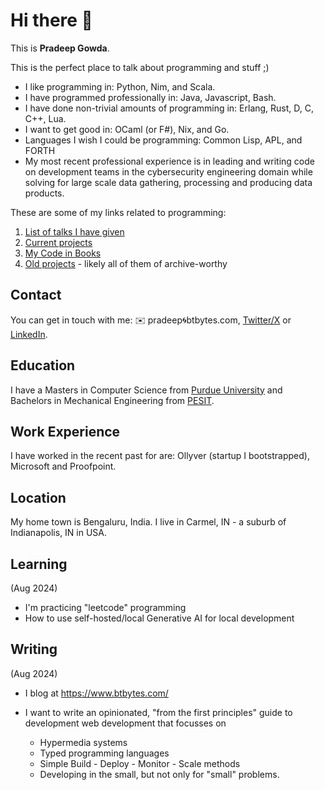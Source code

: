 # Hi there 👋

This is **Pradeep Gowda**.

This is the perfect place to talk about programming and stuff ;)

- I like programming in: Python, Nim, and Scala.
- I have programmed professionally in: Java, Javascript, Bash.
- I have done non-trivial amounts of programming in: Erlang, Rust, D, C, C++, Lua.
- I want to get good in: OCaml (or F#), Nix, and Go.
- Languages I wish I could be programming: Common Lisp, APL, and FORTH
- My most recent professional experience is in leading and writing code on development teams in the cybersecurity engineering domain while solving for large scale data gathering, processing and producing data products.

These are some of my links related to programming:

1. [List of talks I have given](https://www.btbytes.com/talks.html)
1. [Current projects](https://github.com/btbytes)
1. [My Code in Books](https://www.btbytes.com/posts/2020-05-07-02-code-in-books.html)
1. [Old projects](https://v1.pradeepgowda.com/projects/) - likely all of them of archive-worthy

## Contact

You can get in touch with me: ✉️ pradeep🌀btbytes.com, [Twitter/X](https://x.com/btbytes) or [LinkedIn](https://linkedin.com/in/btbytes).

## Education

I have a Masters in Computer Science from [Purdue University](https://www.purdue.edu) and Bachelors in Mechanical Engineering from [PESIT](https://pes.edu).

## Work Experience

I have worked in the recent past for are: Ollyver (startup I bootstrapped), Microsoft and Proofpoint.

## Location

My home town is Bengaluru, India. I live in Carmel, IN - a suburb of Indianapolis, IN in USA.

## Learning

(Aug 2024)

- I'm practicing "leetcode" programming
- How to use self-hosted/local Generative AI for local development


## Writing

(Aug 2024)

- I blog at <https://www.btbytes.com/>
- I want to write an opinionated, "from the first principles" guide to development web development that focusses on

  - Hypermedia systems
  - Typed programming languages
  - Simple Build - Deploy - Monitor - Scale methods
  - Developing in the small, but not only for "small" problems.
